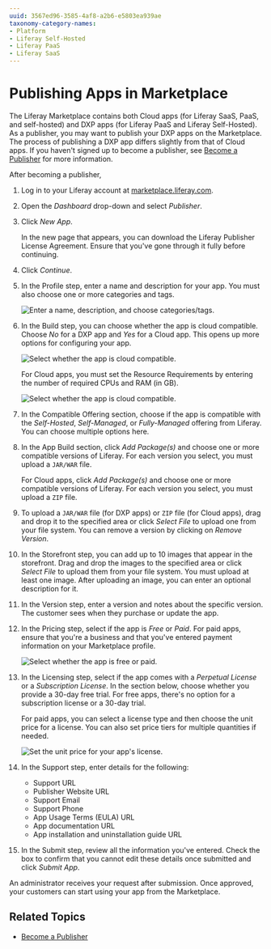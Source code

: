 ```yaml
---
uuid: 3567ed96-3585-4af8-a2b6-e5803ea939ae
taxonomy-category-names:
- Platform
- Liferay Self-Hosted
- Liferay PaaS
- Liferay SaaS
---
```

# Publishing Apps in Marketplace

The Liferay Marketplace contains both Cloud apps (for Liferay SaaS, PaaS, and self-hosted) and DXP apps (for Liferay PaaS and Liferay Self-Hosted). As a publisher, you may want to publish your DXP apps on the Marketplace. The process of publishing a DXP app differs slightly from that of Cloud apps. If you haven't signed up to become a publisher, see [Become a Publisher](./become-a-publisher.md) for more information.

After becoming a publisher,

<!-- I think the procedure below should be split into two sections: Publishing A Cloud Application and Publishing A DXP Application. Then you avoid all this "For Cloud apps, do this" and "For DXP apps, do that." Also, there are too many screenshots here. You don't need to show the forms unless there's something confusing about them. I would get rid of them all, and include maybe only one that highlights the steps at a high level that appear in the sidebar: Profile, Build, Storefront, Version, Pricing, Support, and Submit. 

A reference section below the text can explain the fields in the form. 

-Rich

-->
1. Log in to your Liferay account at [marketplace.liferay.com](https://marketplace.liferay.com/).

1. Open the *Dashboard* drop-down and select *Publisher*.

1. Click *New App*.

   In the new page that appears, you can download the Liferay Publisher License Agreement. Ensure that you've gone through it fully before continuing.

1. Click *Continue*.

1. In the Profile step, enter a name and description for your app. You must also choose one or more categories and tags.

   ![Enter a name, description, and choose categories/tags.](./publishing-apps-in-the-marketplace/images/02.png)

1. In the Build step, you can choose whether the app is cloud compatible. Choose *No* for a DXP app and *Yes* for a Cloud app. This opens up more options for configuring your app.

   ![Select whether the app is cloud compatible.](./publishing-apps-in-the-marketplace/images/03.png)

   For Cloud apps, you must set the Resource Requirements by entering the number of required CPUs and RAM (in GB).

   ![Select whether the app is cloud compatible.](./publishing-apps-in-the-marketplace/images/04.png)

1. In the Compatible Offering section, choose if the app is compatible with the *Self-Hosted*, *Self-Managed*, or *Fully-Managed* offering from Liferay. You can choose multiple options here.

1. In the App Build section, click *Add Package(s)* and choose one or more compatible versions of Liferay. For each version you select, you must upload a `JAR/WAR` file.

   For Cloud apps, click *Add Package(s)* and choose one or more compatible versions of Liferay. For each version you select, you must upload a `ZIP` file.

1. To upload a `JAR/WAR` file (for DXP apps) or `ZIP` file (for Cloud apps), drag and drop it to the specified area or click *Select File* to upload one from your file system. You can remove a version by clicking on *Remove Version*.

1. In the Storefront step, you can add up to 10 images that appear in the storefront. Drag and drop the images to the specified area or click *Select File* to upload them from your file system. You must upload at least one image. After uploading an image, you can enter an optional description for it.

1. In the Version step, enter a version and notes about the specific version. The customer sees when they purchase or update the app.

1. In the Pricing step, select if the app is *Free* or *Paid*. For paid apps, ensure that you're a business and that you've entered payment information on your Marketplace profile.

   ![Select whether the app is free or paid.](./publishing-apps-in-the-marketplace/images/05.png)

1. In the Licensing step, select if the app comes with a *Perpetual License* or a *Subscription License*. In the section below, choose whether you provide a 30-day free trial. For free apps, there's no option for a subscription license or a 30-day trial.

   For paid apps, you can select a license type and then choose the unit price for a license. You can also set price tiers for multiple quantities if needed.

   ![Set the unit price for your app's license.](./publishing-apps-in-the-marketplace/images/06.png)

1. In the Support step, enter details for the following:

   * Support URL
   * Publisher Website URL
   * Support Email
   * Support Phone
   * App Usage Terms (EULA) URL
   * App documentation URL
   * App installation and uninstallation guide URL

1. In the Submit step, review all the information you've entered. Check the box to confirm that you cannot edit these details once submitted and click *Submit App*.

An administrator receives your request after submission. Once approved, your customers can start using your app from the Marketplace.

## Related Topics

* [Become a Publisher](./become-a-publisher.md)